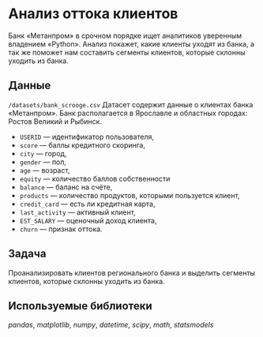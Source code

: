 # Анализ оттока клиентов
Банк «Метанпром» в срочном порядке ищет аналитиков уверенным владением «Python». Анализ покажет, какие клиенты уходят из банка, а так же поможет нам составить сегменты клиентов, которые склонны уходить из банка.

## Данные 
`/datasets/bank_scrooge.csv`
Датасет содержит данные о клиентах банка «Метанпром». Банк располагается в
Ярославле и областных городах: Ростов Великий и Рыбинск.

- `USERID` — идентификатор пользователя,
- `score` — баллы кредитного скоринга,
- `city` — город,
- `gender` — пол,
- `age` — возраст,
- `equity` — количество баллов собственности
- `balance` — баланс на счёте,
- `products` — количество продуктов, которыми пользуется клиент,
- `credit_card` — есть ли кредитная карта,
- `last_activity` — активный клиент,
- `EST_SALARY` — оценочный доход клиента,
- `сhurn` — признак оттока.


## Задача
Проанализировать клиентов регионального банка и выделить сегменты клиентов, которые склонны уходить из банка.

## Используемые библиотеки
*pandas*, *matplotlib*, *numpy*, *datetime*, *scipy*, *math*, *statsmodels*
